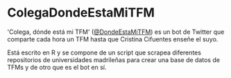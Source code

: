 # ColegaDondeEstaMiTFM
'Colega, dónde está mi TFM' ([@DondeEstaMiTFM](https://twitter.com/DondeEstaMiTFM)) es un bot de Twitter que comparte cada hora un TFM hasta que Cristina Cifuentes enseñe el suyo.

Está escrito en R y se compone de un script que scrapea diferentes repositorios de universidades madrileñas para crear una base de datos de TFMs y de otro que es el bot en sí. 
